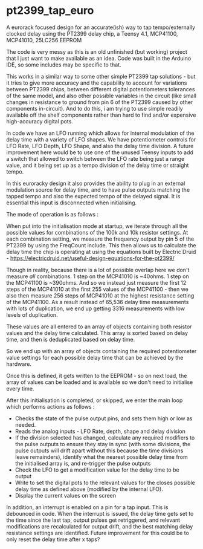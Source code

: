 # pt2399_tap_euro
A eurorack focused design for an accurate(ish) way to tap tempo/externally clocked delay using the PT2399 delay chip, a Teensy 4.1, MCP41100, MCP41010, 25LC256 EEPROM

The code is very messy as this is an old unfinished (but working) project that I just want to make available as an idea. Code was built in the Arduino IDE, so some includes may be specific to that.

This works in a similar way to some other simple PT2399 tap solutions - but it tries to give more accuracy and the capability to account for variations between PT2399 chips, between different digital potentiometers tolerances of the same model, and also other possible variables in the circuit (like small changes in resistance to ground from pin 6 of the PT2399 caused by other components in-circuit). And to do this, i am trying to use simple readily available off the shelf components rather than hard to find and/or expensive high-accuracy digital pots.

In code we have an LFO running which allows for internal modulation of the delay time with a variety of LFO shapes.
We have potentiometer controls for LFO Rate, LFO Depth, LFO Shape, and also the delay time division.
A future improvement here would be to use one of the unused Teensy inputs to add a switch that allowed to switch between the LFO rate being just a range value, and it being set up as a tempo division of the delay time or straight tempo. 

In this euroracky design it also provides the ability to plug in an external modulation source for delay time, and to have pulse outputs matching the tapped tempo and also the expected tempo of the delayed signal. It is essential this input is disconnected when initialising.


The mode of operation is as follows : 

When put into the initialisation mode at startup, we iterate through all the possible values for combinations of the 100k and 10k resistor settings.
At each combination setting, we measure the frequency output by pin 5 of the PT2399 by using the FreqCount include. This then allows us to calculate the delay time the chip is operating at using the equations built by Electric Druid - https://electricdruid.net/useful-design-equations-for-the-pt2399/

Though in reality, because there is a lot of possible overlap here we don't measure *all* combinations. 1 step on the MCP41010 is ~40ohms. 1 step on the MCP41100 is ~390ohms. And so we instead just measure the first 12 steps of the MCP41010 at the first 255 values of the MCP41100 - then we also then measure 256 steps of MCP41010 at the highest resistance setting of the MCP41100. As a result instead of 65,536 delay time measurements with lots of duplication, we end up getting 3316 measurements with low levels of duplication.

These values are all entered to an array of objects containing both resistor values and the delay time calculated.
This array is sorted based on delay time, and then is deduplicated based on delay time. 

So we end up with an array of objects containing the required potentiometer value settings for each possible delay time that can be achieved by the hardware.

Once this is defined, it gets written to the EEPROM - so on next load, the array of values can be loaded and is available so we don't need to initialise every time.

After this initialisation is completed, or skipped, we enter the main loop which performs actions as follows : 
- Checks the state of the pulse output pins, and sets them high or low as needed.
- Reads the analog inputs - LFO Rate, depth, shape and delay division
- If the division selected has changed, calculate any required modifiers to the pulse outputs to ensure they stay in sync (with some divisions, the pulse outputs will drift apart without this because the time divisions leave remainders), identify what the nearest possible delay time from the initialised array is, and re-trigger the pulse outputs
- Check the LFO to get a modification value for the delay time to be output
- Write to set the digital pots to the relevant values for the closes possible delay time as defined above (modified by the internal LFO).
- Display the current values on the screen

In addition, an interrupt is enabled on a pin for a tap input. This is debounced in code. When the interrupt is issued, the delay time gets set to the time since the last tap, output pulses get retriggered, and relevant modifications are recalculated for output drift, and the best matching delay resistance settings are identified.
Future improvement for this could be to only reset the delay time after x taps?

